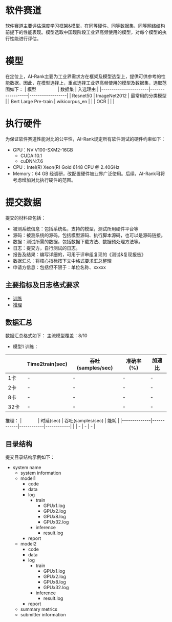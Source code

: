 # 软件赛道
软件赛道主要评估深度学习框架&模型，在同等硬件、同等数据集、同等网络结构前提下的性能表现。模型选取中国现阶段工业界高频使用的模型，对每个模型的执行性能进行评估。

# 模型
在定位上，AI-Rank主要为工业界需求方在框架及模型选型上，提供可供参考的性能数据。因此，在模型选择上，重点选择工业界高频使用的模型及数据集，选取范围如下：
| 模型                  | 数据集  | 入选理由 | 
|-----------------------|------------------|------------------|
| Resnet50              | ImageNet2012                 |    最常用的分类模型       |
| Bert Large Pre-train  | wikicorpus_en                |                        |
| OCR                   |                              |                        |

# 执行硬件
为保证软件赛道性能对比的公平性，AI-Rank规定所有软件测试的硬件约束如下：
- GPU：NV V100-SXM2-16GB
    - CUDA:10.1
    - cuDNN:7.6
- CPU：Intel(R) Xeon(R) Gold 6148 CPU @ 2.40GHz
- Memory：64 GB
经调研，改配置硬件被业界广泛使用。后续，AI-Rank可将考虑增加对比执行硬件的范围。

# 提交数据
提交的材料应包括：
- 被测系统信息：包括系统名，支持的模型，测试所用硬件平台等
- 源码：被测系统的源码，包括模型源码、执行脚本源码，也可以是源码链接。
- 数据：测试所需的数据，包括数据下载方法、数据预处理方法等。
- 日志：提交方，自行测试的日志。
- 报告及结果：编写详细的，可用于评审组复现的《测试&复现报告》
- 数据汇总：将核心指标按下文中格式要求汇总整理
- 申请方信息：包括但不限于：单位名称、xxxxx

## 主要指标及日志格式要求
- [训练](./train.md)
- [推理](./inference.md)

## 数据汇总
数据汇总格式如下：
主流模型覆盖：8/10
- 模型1
训练：

|              | Time2train(sec)  | 吞吐(samples/sec) | 准确率(%) | 加速比 |
|--------------|------------|------------|------------|-----------|
| 1卡          | -          |    -     |    -     |    -     |
| 2卡          | -          |    -     |    -     |    -     |
| 8卡          | -          |    -     |    -     |    -     |
| 32卡          | -          |    -     |    -     |    -     |

推理：
|              | 时延(sec)  | 吞吐(samples/sec) | 能耗 |
|--------------|------------|------------|------------|
|           | -          |    -     |    -     |

## 目录结构

提交目录结构示例如下：

- system name
    - system information
    - model1
        - code
        - data
        - log
            - train
                - GPUx1.log
                - GPUx2.log
                - GPUx8.log
                - GPUx32.log
            - inference
                - result.log
        - report
    - model2
        - code
        - data
        - log
            - train
                - GPUx1.log
                - GPUx2.log
                - GPUx8.log
                - GPUx32.log
            - inference
                - result.log
        - report
    - summary metrics
    - submitter information

